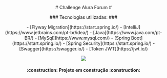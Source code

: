 <p align="center">
# Challenge Alura Forum #
<p align="center">
### Tecnologias utilizadas: ###
<p align="center">
- [Flyway Migration](https://start.spring.io/)
- [IntelliJ](https://www.jetbrains.com/pt-br/idea/)
- [Java](https://www.java.com/pt-BR/)
- [MySql](https://www.mysql.com/)
- [Spring Boot](https://start.spring.io/)
- [Spring Security](https://start.spring.io/)
- [Swagger](https://swagger.io/)
- [Token JWT](https://jwt.io/)

<p align="center">
<img loading="lazy" src="http://img.shields.io/static/v1?label=STATUS&message=EM%20DESENVOLVIMENTO&color=GREEN&style=for-the-badge"/>
</p>
<h4 align="center"> 
    :construction:  Projeto em construção  :construction:
</h4>
